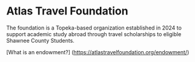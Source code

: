 # Atlas Travel Foundation

The foundation is a Topeka-based organization established in 2024 to support academic study abroad through travel scholarships to eligible Shawnee County Students.

[What is an endowment?] (https://atlastravelfoundation.org/endowment/)
